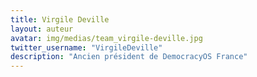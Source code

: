 ```yaml
---
title: Virgile Deville
layout: auteur
avatar: img/medias/team_virgile-deville.jpg
twitter_username: "VirgileDeville"
description: "Ancien président de DemocracyOS France"
---
```


